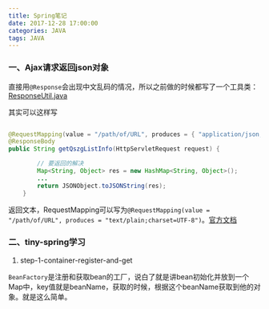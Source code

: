 ```yaml
---
title: Spring笔记
date: 2017-12-28 17:00:00
categories: JAVA
tags: JAVA
---
```


### 一、Ajax请求返回json对象
直接用`@Response`会出现中文乱码的情况，所以之前做的时候都写了一个工具类：
[ResponseUtil.java](https://github.com/chenbuer/springboot-soa-blog/blob/master/springboot-soa-blog-controller%2Fsrc%2Fmain%2Fjava%2Fcom%2Fchenbuer%2Futil%2FResponseUtil.java)
<!--more-->
其实可以这样写
```java

@RequestMapping(value = "/path/of/URL", produces = { "application/json;charset=UTF-8" })
@ResponseBody
public String getQszgListInfo(HttpServletRequest request) {

        // 要返回的解决
        Map<String, Object> res = new HashMap<String, Object>();
        ...
        return JSONObject.toJSONString(res);
    }
```
返回文本，RequestMapping可以写为`@RequestMapping(value = "/path/of/URL", produces = "text/plain;charset=UTF-8")`。[官方文档](https://docs.spring.io/spring/docs/current/javadoc-api/org/springframework/web/bind/annotation/RequestMapping.html#produces--)

### 二、tiny-spring学习
1. step-1-container-register-and-get

`BeanFactory`是注册和获取bean的工厂，说白了就是讲bean初始化并放到一个Map中，key值就是beanName，获取的时候，根据这个beanName获取到他的对象。就是这么简单。
